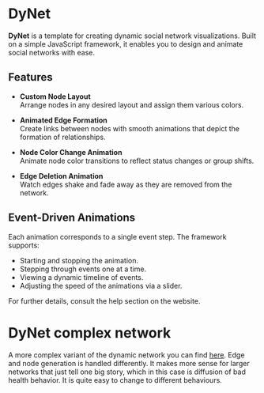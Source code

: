 # DyNet

**DyNet** is a template for creating dynamic social network visualizations. Built on a simple JavaScript framework, it enables you to design and animate social networks with ease.

## Features

- **Custom Node Layout**  
  Arrange nodes in any desired layout and assign them various colors.

- **Animated Edge Formation**  
  Create links between nodes with smooth animations that depict the formation of relationships.

- **Node Color Change Animation**  
  Animate node color transitions to reflect status changes or group shifts.

- **Edge Deletion Animation**  
  Watch edges shake and fade away as they are removed from the network.

## Event-Driven Animations

Each animation corresponds to a single event step. The framework supports:

- Starting and stopping the animation.
- Stepping through events one at a time.
- Viewing a dynamic timeline of events.
- Adjusting the speed of the animations via a slider.

For further details, consult the help section on the website.

# DyNet complex network

A more complex variant of the dynamic network you can find [here](https://bogdanvidrascu.com/DyNet/large_evo_network.html). Edge and node generation is handled differently. It makes more sense for larger networks that just tell one big story, which in this case is diffusion of bad health behavior. It is quite easy to change to different behaviours.
